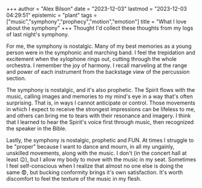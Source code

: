 +++
author = "Alex Bilson"
date = "2023-12-03"
lastmod = "2023-12-03 04:29:51"
epistemic = "plant"
tags = ["music","symphony","prophecy","motion","emotion"]
title = "What I love about the symphony"
+++
Thought I'd collect these thoughts from my logs of last night's symphony.

For me, the symphony is nostalgic. Many of my best memories as a young person were in the symphonic and marching band. I feel the trepidation and excitement when the xylophone rings out, cutting through the whole orchestra. I remember the joy of harmony. I recall marveling at the range and power of each instrument from the backstage view of the percussion section.

The symphony is nostalgic, and it's also prophetic. The Spirit flows with the music, calling images and memories to my mind's eye in a way that's often surprising. That is, in ways I cannot anticipate or control. Those movements in which I expect to receive the strongest impressions can be lifeless to me, and others can bring me to tears with their resonance and imagery. I think that I learned to hear the Spirit's voice first through music, then recognized the speaker in the Bible.

Lastly, the symphony is nostalgic, prophetic and FUN. At times I struggle to be "proper" because I want to dance and mourn, in all my ungainly, unskilled movements, along with the music. I don't (in the concert hall at least 😉), but I allow my body to move with the music in my seat. Sometimes I feel self-conscious when I realize that almost no one else is doing the same 😨, but bucking conformity brings it's own satisfaction. It's worth discomfort to feel the texture of the music in my flesh.
